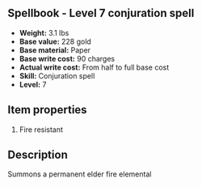 ## Spellbook - Level 7 conjuration spell

- **Weight:** 3.1 lbs
- **Base value:** 228 gold
- **Base material:** Paper
- **Base write cost:** 90 charges
- **Actual write cost:** From half to full base cost
- **Skill:** Conjuration spell
- **Level:** 7

## Item properties

1. Fire resistant

## Description

Summons a permanent elder fire elemental
